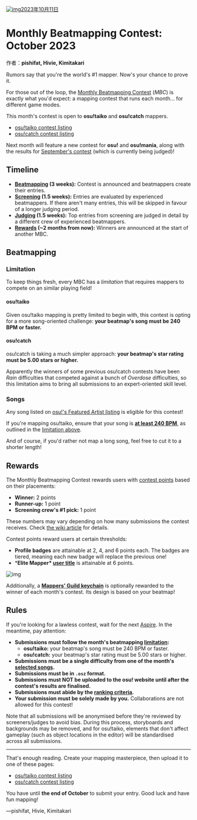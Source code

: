 [![img](https://i.ppy.sh/a82f095536d256a48fe7b8b378097ff9ae8e5b64/68747470733a2f2f6f73752e7070792e73682f77696b692f696d616765732f7368617265642f6e6577732f62616e6e6572732f6d6f6e74686c792d626561746d617070696e672d636f6e746573742e706e67)2023年10月11日](https://osu.ppy.sh/home/news/2023-10-10-monthly-beatmapping-contest-october-2023)

# Monthly Beatmapping Contest: October 2023

作者：**pishifat, Hivie, Kimitakari**

Rumors say that you're the world's #1 mapper. Now's your chance to prove it.

For those out of the loop, the [Monthly Beatmapping Contest](https://osu.ppy.sh/wiki/en/Contests/Monthly_Beatmapping_Contest) (*MBC*) is exactly what you'd expect: a mapping contest that runs each month... for different game modes.

This month's contest is open to **osu!taiko** and **osu!catch** mappers.

- [osu!taiko contest listing](https://osu.ppy.sh/community/contests/187)
- [osu!catch contest listing](https://osu.ppy.sh/community/contests/188)

Next month will feature a new contest for **osu!** and **osu!mania**, along with the results for [September's contest](https://osu.ppy.sh/home/news/2023-09-09-monthly-beatmapping-contest-september-2023) (which is currently being judged)!

## Timeline

- **[Beatmapping](https://osu.ppy.sh/home/news/2023-10-10-monthly-beatmapping-contest-october-2023#beatmapping) (3 weeks):** Contest is announced and beatmappers create their entries.
- **[Screening](https://osu.ppy.sh/wiki/en/Contests/Monthly_Beatmapping_Contest#screening) (1.5 weeks):** Entries are evaluated by experienced beatmappers. If there aren't many entries, this will be skipped in favour of a longer judging period.
- **[Judging](https://osu.ppy.sh/wiki/en/Contests/Monthly_Beatmapping_Contest#judging) (1.5 weeks):** Top entries from screening are judged in detail by a different crew of experienced beatmappers.
- **[Rewards](https://osu.ppy.sh/home/news/2023-10-10-monthly-beatmapping-contest-october-2023#rewards) (~2 months from now):** Winners are announced at the start of another MBC.

## Beatmapping

### Limitation

To keep things fresh, every MBC has a *limitation* that requires mappers to compete on an similar playing field!

#### osu!taiko

Given osu!taiko mapping is pretty limited to begin with, this contest is opting for a more song-oriented challenge: **your beatmap's song must be 240 BPM or faster.**

#### osu!catch

osu!catch is taking a much simpler approach: **your beatmap's star rating must be 5.00 stars or higher.**

Apparently the winners of some previous osu!catch contests have been *Rain* difficulties that competed against a bunch of *Overdose* difficulties, so this limitation aims to bring all submissions to an expert-oriented skill level.

### Songs

Any song listed on [osu!'s Featured Artist listing](https://osu.ppy.sh/beatmaps/artists) is eligible for this contest!

If you're mapping osu!taiko, ensure that your song is [**at least 240 BPM**](https://osu.ppy.sh/beatmaps/artists/tracks?is_default_sort=true&sort=update_desc&bpm[gte]=240), as outlined in the [limitation above](https://osu.ppy.sh/home/news/2023-10-10-monthly-beatmapping-contest-october-2023#limitation).

And of course, if you'd rather not map a long song, feel free to cut it to a shorter length!

## Rewards

The Monthly Beatmapping Contest rewards users with [contest points](https://osu.ppy.sh/wiki/en/Contests/Contest_points) based on their placements:

- **Winner:** 2 points
- **Runner-up:** 1 point
- **Screening crew's #1 pick:** 1 point

These numbers may vary depending on how many submissions the contest receives. Check [the wiki article](https://osu.ppy.sh/wiki/en/Contests/Contest_points) for details.

Contest points reward users at certain thresholds:

- **Profile badges** are attainable at 2, 4, and 6 points each. The badges are tiered, meaning each new badge will replace the previous one!
- ***Elite Mapper\* [user title](https://osu.ppy.sh/wiki/en/Community/User_title)** is attainable at 6 points.

![img](https://i.ppy.sh/92c0363314d3794da7fa069fdb3b5484a7df2daf/68747470733a2f2f6f73752e7070792e73682f77696b692f696d616765732f7368617265642f6e6577732f323032302d30322d32302d6d6f6e74686c792d626561746d617070696e672d636f6e746573742d312d726573756c74732f6d62632d62616467652d312e706e67)

Additionally, a [**Mappers' Guild keychain**](https://osu.ppy.sh/wiki/images/shared/news/2023-08-29-changes-to-the-mappers-guild/keychain.jpg) is optionally rewarded to the winner of each month's contest. Its design is based on your beatmap!

## Rules

If you're looking for a lawless contest, wait for the next [Aspire](https://osu.ppy.sh/wiki/en/Contests/Aspire). In the meantime, pay attention:

- **Submissions must follow the month's beatmapping [limitation](https://osu.ppy.sh/home/news/2023-10-10-monthly-beatmapping-contest-october-2023#limitation):**
  - **osu!taiko:** your beatmap's song must be 240 BPM or faster.
  - **osu!catch:** your beatmap's star rating must be 5.00 stars or higher.
- **Submissions must be a single difficulty from one of the month's [selected songs](https://osu.ppy.sh/home/news/2023-10-10-monthly-beatmapping-contest-october-2023#songs).**
- **Submissions must be in `.osz` format.**
- **Submissions must NOT be uploaded to the osu! website until after the contest's results are finalised.**
- **Submissions must abide by the [ranking criteria](https://osu.ppy.sh/wiki/en/Ranking_criteria).**
- **Your submission must be solely made by you.** Collaborations are not allowed for this contest!

Note that all submissions will be anonymised before they're reviewed by screeners/judges to avoid bias. During this process, storyboards and backgrounds may be removed, and for osu!taiko, elements that don't affect gameplay (such as object locations in the editor) will be standardised across all submissions.

------

That's enough reading. Create your mapping masterpiece, then upload it to one of these pages:

- [osu!taiko contest listing](https://osu.ppy.sh/community/contests/187)
- [osu!catch contest listing](https://osu.ppy.sh/community/contests/188)

You have until **the end of October** to submit your entry. Good luck and have fun mapping!

—pishifat, Hivie, Kimitakari